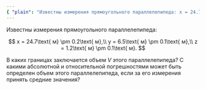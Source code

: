 ```yaml
---
{ "plain": "Известны измерения прямоугольного параллелепипеда: x = 24.7м +- 0.2м, y = 6.5м +- 0.1м, z = 1.2м +- 0.1м. В каких границах заключается объем V этого параллелепипеда? С какими абсолютной и относительной погрешностями может быть определен объем этого параллелепипеда, если за его измерения принять средние значения?" }
---
```


Известны измерения прямоугольного параллелепипеда:

$$
    x = 24.7\text{ м} \pm 0.2\text{ м},\\
    y = 6.5\text{ м} \pm 0.1\text{ м},\\
    z = 1.2\text{ м} \pm 0.1\text{ м}.
$$

В каких границах заключается объем $V$ этого параллелепипеда? С какими абсолютной и относительной погрешностями
может быть определен объем этого параллелепипеда, если за его измерения принять средние значения?